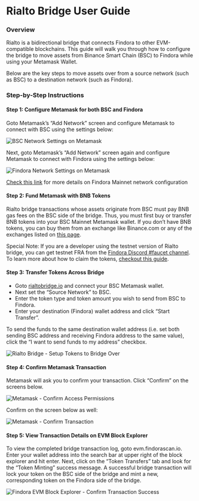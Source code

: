 # Rialto Bridge User Guide

### Overview[​](https://wiki.findora.org/docs/evm\_guides/rialto/rialto-guide#overview) <a href="#overview" id="overview"></a>

Rialto is a bidirectional bridge that connects Findora to other EVM-compatible blockchains. This guide will walk you through how to configure the bridge to move assets from Binance Smart Chain (BSC) to Findora while using your Metamask Wallet.

Below are the key steps to move assets over from a source network (such as BSC) to a destination network (such as Findora).

### Step-by-Step Instructions[​](https://wiki.findora.org/docs/evm\_guides/rialto/rialto-guide#step-by-step-instructions) <a href="#step-by-step-instructions" id="step-by-step-instructions"></a>

#### Step 1: Configure Metamask for both BSC and Findora[​](https://wiki.findora.org/docs/evm\_guides/rialto/rialto-guide#step-1-configure-metamask-for-both-bsc-and-findora) <a href="#step-1-configure-metamask-for-both-bsc-and-findora" id="step-1-configure-metamask-for-both-bsc-and-findora"></a>

Goto Metamask’s “Add Network” screen and configure Metamask to connect with BSC using the settings below:

![BSC Network Settings on Metamask](https://wiki.findora.org/assets/images/metamask-1-acd5ccecc4421e515f4c8b8424392f7a.png)

Next, goto Metamask’s “Add Network” screen again and configure Metamask to connect with Findora using the settings below:

![Findora Network Settings on Metamask](https://wiki.findora.org/assets/images/metamask-2-05f5b8a942d4b9be8c7c7409e44544aa.png)

[Check this link](../../network-contract-settings/network-settings.md) for more details on Findora Mainnet network configuration

#### Step 2: Fund Metamask with BNB Tokens[​](https://wiki.findora.org/docs/evm\_guides/rialto/rialto-guide#step-2-fund-metamask-with-bnb-tokens) <a href="#step-2-fund-metamask-with-bnb-tokens" id="step-2-fund-metamask-with-bnb-tokens"></a>

Rialto bridge transactions whose assets originate from BSC must pay BNB gas fees on the BSC side of the bridge. Thus, you must first buy or transfer BNB tokens into your BSC Mainnet Metamask wallet. If you don’t have BNB tokens, you can buy them from an exchange like Binance.com or any of the exchanges listed on [this page](https://coinmarketcap.com/currencies/bnb/markets/).

Special Note: If you are a developer using the testnet version of Rialto bridge, you can get testnet FRA from the [Findora Discord #faucet channel](https://discord.gg/NXhZr6H2qt). To learn more about how to claim the tokens, [checkout this guide](../get-fra/request-testnet-fra.md).

#### Step 3: Transfer Tokens Across Bridge[​](https://wiki.findora.org/docs/evm\_guides/rialto/rialto-guide#step-3-transfer-tokens-across-bridge) <a href="#step-3-transfer-tokens-across-bridge" id="step-3-transfer-tokens-across-bridge"></a>

* Goto [rialtobridge.io](https://rialtobridge.io/) and connect your BSC Metamask wallet.
* Next set the “Source Network” to BSC.
* Enter the token type and token amount you wish to send from BSC to Findora.
* Enter your destination (Findora) wallet address and click “Start Transfer”.

To send the funds to the same destination wallet address (i.e. set both sending BSC address and receiving Findora address to the same value), click the “I want to send funds to my address” checkbox.

![Rialto Bridge - Setup Tokens to Bridge Over](https://wiki.findora.org/assets/images/rialto-1-281560648af203a1633a1853046154a0.png)

#### Step 4: Confirm Metamask Transaction[​](https://wiki.findora.org/docs/evm\_guides/rialto/rialto-guide#step-4-confirm-metamask-transaction) <a href="#step-4-confirm-metamask-transaction" id="step-4-confirm-metamask-transaction"></a>

Metamask will ask you to confirm your transaction. Click “Confirm” on the screens below.

![Metamask - Confirm Access Permissions](https://wiki.findora.org/assets/images/metamask-3-f218375d987f0b61ab5582cfef2acd6d.png)

Confirm on the screen below as well:

![Metamask - Confirm Transaction](https://wiki.findora.org/assets/images/metamask-4-ef54ae27aa09b5f9ae53e946fe1f07bb.png)

#### Step 5: View Transaction Details on EVM Block Explorer[​](https://wiki.findora.org/docs/evm\_guides/rialto/rialto-guide#step-5-view-transaction-details-on-evm-block-explorer) <a href="#step-5-view-transaction-details-on-evm-block-explorer" id="step-5-view-transaction-details-on-evm-block-explorer"></a>

To view the completed bridge transaction log, goto evm.findorascan.io. Enter your wallet address into the search bar at upper right of the block explorer and hit enter. Next, click on the “Token Transfers” tab and look for the “Token Minting” success message. A successful bridge transaction will lock your token on the BSC side of the bridge and mint a new, corresponding token on the Findora side of the bridge.

![Findora EVM Block Explorer - Confirm Transaction Success](https://wiki.findora.org/assets/images/block-explorer-1-be890c0800efe1197e743a98cb69b2dc.png)
